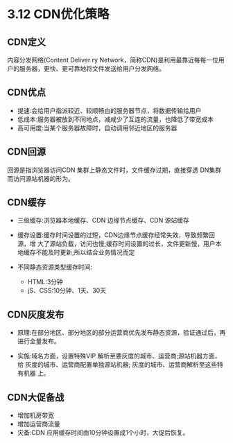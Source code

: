 
# 3.12 CDN优化策略

## CDN定义

内容分发网络(Content Deliver ry Network，简称CDN)是利用最靠近每每一位用户的服务器，更快、更可靠地将文件发送给用户分发网络。

## CDN优点

- 提速:会给用户指派较近、较顺畅白的服务器节点，将数据传输给用户
- 低成本:服务器被放到不同地点，减咸少了互连的流量，也降低了带宽成本
- 高可用度:当某个服务器故障时，自动调用邻近地区的服务器

## CDN回源

回源是指浏览器访问CDN 集群上静态文件时，文件缓存过期，直接穿透 DN集群而访问源站机器的形为。

## CDN缓存

- 三级缓存:浏览器本地缓存、CDN 边缘节点缓存、CDN 源站缓存
- 缓存设置:缓存时间设置的过短，CDN边缘节点缓存经常失效，导致频繁回源，增
大了源站负载，访问也慢;缓存时间设置的过长，文件更新慢，用户本地缓存不能及时更新;所以结合业务情况而定

- 不同静态资源类型缓存时间:
  - HTML:3分钟
  - jS、CSS:10分钟、1天、30天

## CDN灰度发布

- 原理:在部分地区、部分地区的部分运营商优先发布静态资源，验证通过后，再进行全量发布。

- 实施:域名方面，设置特殊VIP 解析至要灰度的城市、运营商;源站机器方面，给
灰度的城市、运营商配置单独源站机器; 灰度的城市、运营商解析至这些特有机器
上。

## CDN大促备战

- 增加机房带宽
- 增加运营商流量
- 灾备:CDN 应用缓存时间由10分钟设置成1个小时，大促后恢复。
